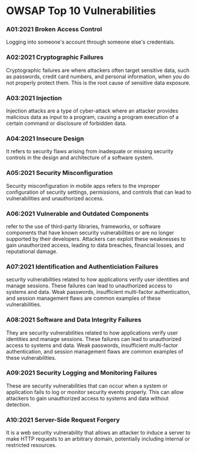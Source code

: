 # OWSAP Top 10 Vulnerabilities

###  A01:2021 Broken Access Control
Logging into someone's account through someone else's credentials.

###  A02:2021 Cryptographic Failures
Cryptographic failures are where attackers often target sensitive data, such as passwords, credit card numbers, and personal information, when you do not properly protect them. This is the root cause of sensitive data exposure.

###  A03:2021 Injection
Injection attacks are a type of cyber-attack where an attacker provides malicious data as input to a program, causing a program execution of a certain command or disclosure of forbidden data. 

###  A04:2021 Insecure Design
It refers to security flaws arising from inadequate or missing security controls in the design and architecture of a software system. 

###  A05:2021 Security Misconfiguration
Security misconfiguration in mobile apps refers to the improper configuration of security settings, permissions, and controls that can lead to vulnerabilities and unauthorized access. 

###  A06:2021 Vulnerable and Outdated Components
refer to the use of third-party libraries, frameworks, or software components that have known security vulnerabilities or are no longer supported by their developers. Attackers can exploit these weaknesses to gain unauthorized access, leading to data breaches, financial losses, and reputational damage. 

###  A07:2021 Identification and Authenticiation Failures
security vulnerabilities related to how applications verify user identities and manage sessions. These failures can lead to unauthorized access to systems and data. Weak passwords, insufficient multi-factor authentication, and session management flaws are common examples of these vulnerabilities. 

###  A08:2021 Software and Data Integrity Failures
They are security vulnerabilities related to how applications verify user identities and manage sessions. These failures can lead to unauthorized access to systems and data. Weak passwords, insufficient multi-factor authentication, and session management flaws are common examples of these vulnerabilities. 

###  A09:2021 Security Logging and Monitoring Failures
These are security vulnerabilities that can occur when a system or application fails to log or monitor security events properly. This can allow attackers to gain unauthorized access to systems and data without detection.

###  A10:2021 Server-Side Request Forgery
It is a web security vulnerability that allows an attacker to induce a server to make HTTP requests to an arbitrary domain, potentially including internal or restricted resources.
